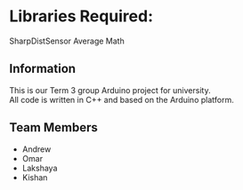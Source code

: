 # Libraries Required:

SharpDistSensor
Average
Math

## Information

This is our Term 3 group Arduino project for university.  
All code is written in C++ and based on the Arduino platform.

## Team Members

- Andrew
- Omar
- Lakshaya
- Kishan
